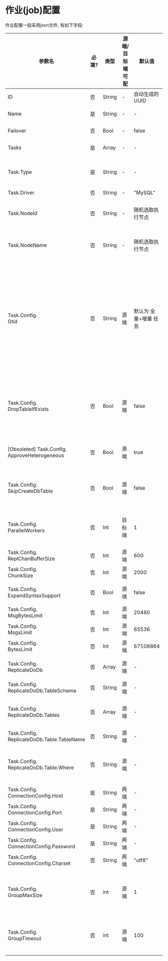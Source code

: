 # 作业(job)配置

作业配置一般采用json文件, 有如下字段:

| 参数名 | 必填? | 类型 | 源端/目标端 可配 | 默认值 | 说明 |
| ------------- | ------------- | ------------- | ------------- | ------------- | ------------- | 
| ID | 否 | String | - | 自动生成的UUID | 作业ID. 若不指定, 则自动生成UUID |
| Name | 是 | String | - | - | 作业名. 助记用, 可重复. |
| Failover | 否 | Bool | - | false | 是否允许故障时进行作业转移 |
| Tasks | 是 | Array | - | - | 作业中的任务集合. 元素类型为Task |
| Task.Type | 是 | String | - | - | 任务的类型. 可取值: Src (从源数据库抽取) / Dest (向目标数据库回放) |
| Task.Driver | 否 | String | - | "MySQL" | 数据库的类型 |
| Task.NodeId | 否 | String | - | 随机选取执行节点 | 任务的执行节点的节点ID (可通过 `GET /nodes` 获取). 若不指定则随机选取 |
| Task.NodeName | 否 | String | - | 随机选取执行节点 | 任务的执行节点的节点名 (可通过 `GET /nodes` 获取). 若不指定则随机选取 |
| Task.Config.<br/>Gtid | 否 | String | 源端 | 默认为 全量+增量 任务 | MySQL的GTID点位, 可取值: <br/> 1. 默认为空, 则为 <全量+增量> 复制任务 <br/> 2. 正确的GTID, 则从指定的GTID的下一个事务开始增量复制 <br/> 3. 若配置不存在的GTID, 且SID是源端MySQL, 则报错 <br/> 4. 若配置不存在的GTID, 且SID不是源端MySQL, 则增量从源端复制所有事务 |
| Task.Config.<br/>DropTableIfExists | 否 | Bool | 源端 | false | 全量复制时, 在目标端删除参与复制的表, 之后由dtle自动创建表结构 (相关参数: `SkipCreateDbTable`). 如果开启此选项, 目标端数据库用户需要有相应表的`DROP`权限. |
| [Obsoleted] Task.Config.<br/>ApproveHeterogeneous | 否 | Bool | 源端 | true | dtle目前仅支持转化SQL回放, 不支持binlog直接回放. 此选项废除. |
| Task.Config.<br/>SkipCreateDbTable | 否 | Bool | 源端 | false | 不为目标库创建复制库和复制表. 如果关闭此选项, 目标端数据库用户需要有相应表的`CREATE`权限. |
| Task.Config.<br/>ParallelWorkers | 否 | Int | 目标端 | 1 | 回放端的并发数. 当值大于1, 且源端MySQL支持 [MTS](https://dev.mysql.com/doc/refman/5.7/en/replication-options-slave.html#sysvar_slave_parallel_workers)时, 目标端会进行并行回放 |
| Task.Config.<br/>ReplChanBufferSize | 否 | Int | 源端 | 600 | 复制任务缓存的大小, 单位为事务数 | 
| Task.Config.<br/>ChunkSize | 否 | Int | 源端 | 2000 | 全量复制时, 每次读取-传输-写入的行数 | 
| Task.Config.<br/>ExpandSyntaxSupport | 否 | Bool | 源端 | false | 支持复制 用户权限/存储过程DDL/函数DDL | 
| Task.Config.<br/>MsgBytesLimit | 否 | Int | 源端 | 20480 | 单个消息大小限制，单位是字节 | 
| Task.Config.<br/>MsgsLimit | 否 | Int | 源端 | 65536 | 消息数量限制 | 
| Task.Config.<br/>BytesLimit | 否 | Int | 源端 | 67108864 | 消息大小限制 | 
| Task.Config.<br/>ReplicateDoDb | 否 | Array | 源端 | - | 如为空, 则复制整个数据库实例. 可填写多值. | 
| Task.Config.<br/>ReplicateDoDb.TableSchema | 否 | String | 源端 | - | 数据库名 | 
| Task.Config.<br/>ReplicateDoDb.Tables | 否 | Array | 源端 | - | 可配置多张表, 类型为Table. 若不配置, 则复制指定数据库中的所有表 | 
| Task.Config.<br/>ReplicateDoDb.Table.TableName | 否 | String | 源端 | - | 表名 | 
| Task.Config.<br/>ReplicateDoDb.Table.Where | 否 | String | 源端 | - | 只复制满足该条件的数据行. 语法为SQL表达式, 返回值应为布尔值. 可以引用表中的列名. | 
| Task.Config.<br/>ConnectionConfig.Host | 是 | String | 两端 | - | 数据源地址 | 
| Task.Config.<br/>ConnectionConfig.Port | 是 | String | 两端 | - | 数据源端口 | 
| Task.Config.<br/>ConnectionConfig.User | 是 | String | 两端 | - | 数据源用户名 | 
| Task.Config.<br/>ConnectionConfig.Password | 是 | String | 两端 | - | 数据源密码 | 
| Task.Config.<br/>ConnectionConfig.Charset | 否 | String | 两端 | "utf8" | 数据源的字符集 | 
| Task.Config.<br/>GroupMaxSize | 否 | int | 源端 | 1 | 源端发送数据时, 等待数据包达到一定大小(`GroupMaxSize`字节)后发送该包. 单位为字节. 默认值1表示即刻发送数据 | 
| Task.Config.<br/>GroupTimeout | 否 | int | 源端 | 100 | 源端发送数据时, 等待数据包达到超时时间(`GroupTimeout`毫秒)发送该包. 单位为毫秒. | 
